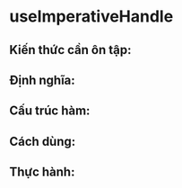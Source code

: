 # useImperativeHandle

## Kiến thức cần ôn tập:

## Định nghĩa:

## Cấu trúc hàm:

## Cách dùng:

## Thực hành:
